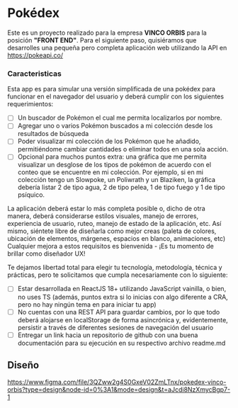# Pokédex

Este es un proyecto realizado para la empresa **VINCO ORBIS** para la posición **"FRONT END"**.
Para el siguiente paso, quisiéramos que desarrolles una pequeña pero completa aplicación web utilizando la API en https://pokeapi.co/

### Caracteristicas

Esta app es para simular una versión simplificada de una pokédex para funcionar en el navegador del usuario y deberá cumplir con los siguientes requerimientos:

- [ ] Un buscador de Pokémon el cual me permita localizarlos por nombre.
- [ ] Agregar uno o varios Pokémon buscados a mi colección desde los resultados de búsqueda
- [ ] Poder visualizar mi colección de los Pokémon que he añadido, permitiéndome cambiar cantidades o eliminar todos en una sola acción.
- [ ] Opcional para muchos puntos extra: una gráfica que me permita visualizar un desglose de los tipos de pokémon de acuerdo con el conteo que se encuentre en mi colección. Por ejemplo, si en mi colección tengo un Slowpoke, un Poliwrath y un Blaziken, la gráfica debería listar 2 de tipo agua, 2 de tipo pelea, 1 de tipo fuego y 1 de tipo psíquico.

La aplicación deberá estar lo más completa posible o, dicho de otra manera, deberá considerarse estilos visuales, manejo de errores, experiencia de usuario, ruteo, manejo de estado de la aplicación, etc.
Así mismo, siéntete libre de diseñarla como mejor creas (paleta de colores, ubicación de elementos, márgenes, espacios en blanco, animaciones, etc)
Cualquier mejora a estos requisitos es bienvenida - ¡Es tu momento de brillar como diseñador UX!

Te dejamos libertad total para elegir tu tecnología, metodología, técnica y prácticas, pero te solicitamos que cumpla necesariamente con lo siguiente:

- [ ] Estar desarrollada en ReactJS 18+ utilizando JavaScript vainilla, o bien, no uses TS (además, puntos extra si lo inicias con algo diferente a CRA, pero no hay ningún tema en para iniciar tu app)
- [ ] No cuentas con una REST API para guardar cambios, por lo que todo deberá alojarse en localStorage de forma asincrónica y, evidentemente, persistir a través de diferentes sesiones de navegación del usuario
- [ ] Entregar un link hacia un repositorio de github con una buena documentación para su ejecución en su respectivo archivo readme.md

## Diseño

https://www.figma.com/file/3QZww2g4S0GxeV02ZmLTnx/pokedex-vinco-orbis?type=design&node-id=0%3A1&mode=design&t=aJcdi8NzXmycBgp7-1
